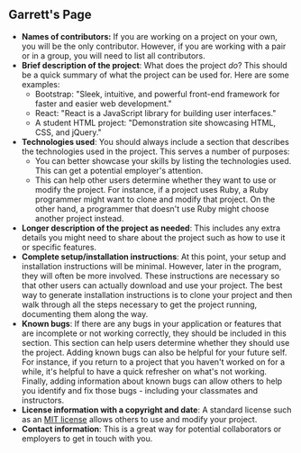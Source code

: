 ## Garrett's Page
-   **Names of contributors:**  If you are working on a project on your own, you will be the only contributor. However, if you are working with a pair or in a group, you will need to list all contributors.
-   **Brief description of the project**: What does the project  _do_? This should be a quick summary of what the project can be used for. Here are some examples:
    -   Bootstrap: "Sleek, intuitive, and powerful front-end framework for faster and easier web development."
    -   React: "React is a JavaScript library for building user interfaces."
    -   A student HTML project: "Demonstration site showcasing HTML, CSS, and jQuery."
-   **Technologies used**: You should always include a section that describes the technologies used in the project. This serves a number of purposes:
    -   You can better showcase your skills by listing the technologies used. This can get a potential employer's attention.
    -   This can help other users determine whether they want to use or modify the project. For instance, if a project uses Ruby, a Ruby programmer might want to clone and modify that project. On the other hand, a programmer that doesn't use Ruby might choose another project instead.
-   **Longer description of the project as needed**: This includes any extra details you might need to share about the project such as how to use it or specific features.
-   **Complete setup/installation instructions**: At this point, your setup and installation instructions will be minimal. However, later in the program, they will often be more involved. These instructions are necessary so that other users can actually download and use your project. The best way to generate installation instructions is to clone your project and then walk through all the steps necessary to get the project running, documenting them along the way.
-   **Known bugs**: If there are any bugs in your application or features that are incomplete or not working correctly, they should be included in this section. This section can help users determine whether they should use the project. Adding known bugs can also be helpful for your future self. For instance, if you return to a project that you haven't worked on for a while, it's helpful to have a quick refresher on what's not working. Finally, adding information about known bugs can allow others to help you identify and fix those bugs - including your classmates and instructors.
-   **License information with a copyright and date**: A standard license such as an  [MIT license](https://opensource.org/licenses/MIT)  allows others to use and modify your project.
-   **Contact information**: This is a great way for potential collaborators or employers to get in touch with you.